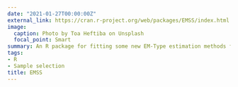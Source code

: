 ```yaml
---
date: "2021-01-27T00:00:00Z"
external_link: https://cran.r-project.org/web/packages/EMSS/index.html
image:
  caption: Photo by Toa Heftiba on Unsplash
  focal_point: Smart
summary: An R package for fitting some new EM-Type estimation methods for the Heckman selection model
tags:
- R
- Sample selection
title: EMSS
---
```

